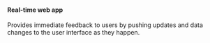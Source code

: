 #### Real-time web app
Provides immediate feedback to users by pushing updates and data changes to the user interface as they happen.